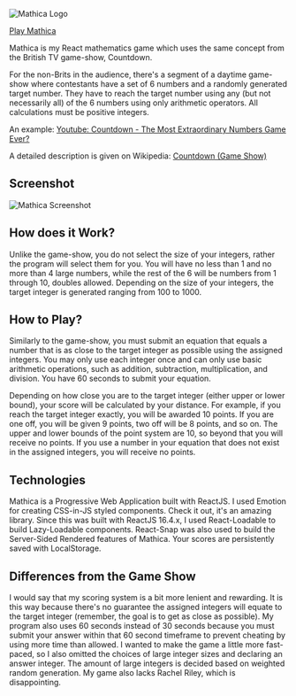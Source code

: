 ![Mathica Logo](https://storage.googleapis.com/castapp-fbe0d.appspot.com/cache/mathica512.png)

[Play Mathica](https://mathica.app)

Mathica is my React mathematics game which uses the same concept from the British TV game-show, Countdown.

For the non-Brits in the audience, there's a segment of a daytime game-show where contestants have a set of 6 numbers and a randomly generated target number. They have to reach the target number using any (but not necessarily all) of the 6 numbers using only arithmetic operators. All calculations must be positive integers.

An example: [Youtube: Countdown - The Most Extraordinary Numbers Game Ever?](http://www.youtube.com/watch?v=pfa3MHLLSWI)

A detailed description is given on Wikipedia: [Countdown (Game Show)](https://en.wikipedia.org/wiki/Countdown_%28game_show%29#Numbers_round)

## Screenshot
![Mathica Screenshot](https://storage.googleapis.com/castapp-fbe0d.appspot.com/cache/mathicaSS.PNG)

## How does it Work?
Unlike the game-show, you do not select the size of your integers, rather the program will select them for you. You will have no less than 1 and no more than 4 large numbers, while the rest of the 6 will be numbers from 1 through 10, doubles allowed. Depending on the size of your integers, the target integer is generated ranging from 100 to 1000.

## How to Play?
Similarly to the game-show, you must submit an equation that equals a number that is as close to the target integer as possible using the assigned integers.  You may only use each integer once and can only use basic arithmetic operations, such as addition, subtraction, multiplication, and division. You have 60 seconds to submit your equation.

Depending on how close you are to the target integer (either upper or lower bound), your score will be calculated by your distance. For example, if you reach the target integer exactly, you will be awarded 10 points. If you are one off, you will be given 9 points, two off will be 8 points, and so on. The upper and lower bounds of the point system are 10, so beyond that you will receive no points. If you use a number in your equation that does not exist in the assigned integers, you will receive no points.

## Technologies
Mathica is a Progressive Web Application built with ReactJS. I used Emotion for creating CSS-in-JS styled components. Check it out, it's an amazing library. Since this was built with ReactJS 16.4.x, I used React-Loadable to build Lazy-Loadable components. React-Snap was also used to build the Server-Sided Rendered features of Mathica. Your scores are persistently saved with LocalStorage. 

## Differences from the Game Show
I would say that my scoring system is a bit more lenient and rewarding. It is this way because there's no guarantee the assigned integers will equate to the target integer (remember, the goal is to get as close as possible). My program also uses 60 seconds instead of 30 seconds because you must submit your answer within that 60 second timeframe to prevent cheating by using more time than allowed. I wanted to make the game a little more fast-paced, so I also omitted the choices of large integer sizes and declaring an answer integer. The amount of large integers is decided based on weighted random generation. My game also lacks Rachel Riley, which is disappointing.